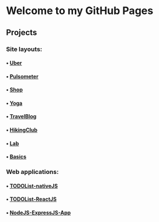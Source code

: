 # Welcome to my GitHub Pages
## Projects
### Site layouts:
#### • [Uber](https://artem-bohush.github.io/uber/)
#### • [Pulsometer](https://artem-bohush.github.io/puls/)
#### • [Shop](https://artem-bohush.github.io/shop/)
#### • [Yoga](https://artem-bohush.github.io/yoga/src/)
#### • [TravelBlog](https://artem-bohush.github.io/travelBlog/)
#### • [HikingClub](https://artem-bohush.github.io/hikingClub/)
#### • [Lab](https://artem-bohush.github.io/lab/)
#### • [Basics](https://artem-bohush.github.io/basics/)
### Web applications:
#### • [TODOList-nativeJS](https://artem-bohush.github.io/toDoList/)
#### • [TODOList-ReactJS](https://artem-bohush.github.io/todoList-ReactJS/)
#### • [NodeJS-ExpressJS-App](https://mysterious-brushlands-67114.herokuapp.com/)
